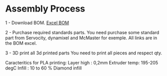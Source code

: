 # Assembly Process



1 - Download BOM.
	[Excel BOM](https://github.com/gene2302/3-axis-ROS-sensor-head/blob/master/Hardware/BOM/BOM.xlsx)

2 - Purchase required standards parts.
You need purchase some standard part from Servocity, dynamixel and McMaster for exemple. All links are in the BOM excel.

3 - 3D print all 3d printed parts
You need to print all pieces and respect qty. 

Caracteritics for PLA printing:
Layer high : 0,2mm
Extruder temp: 195-205 degC
Infill : 10 to 60 % Diamond infill


<!--stackedit_data:
eyJoaXN0b3J5IjpbMjE0NTk3NTQ3NCwtNTU0MDY0NjA2LC0zND
U2NDMzNDQsMTEyMDA1NTk5XX0=
-->